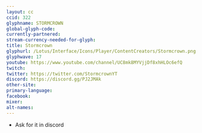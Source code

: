 ```yaml
---
layout: cc
ccid: 322
glyphname: STORMCROWN
global-glyph-code:
currently-partnered:
stream-currency-needed-for-glyph:
title: Stormcrown
glyphurl: /Lotus/Interface/Icons/Player/ContentCreators/Stormcrown.png
glyphwave: 17
youtube: https://www.youtube.com/channel/UC8mk8MYVjjDf8xhHLOc6efQ
twitch:
twitter: https://twitter.com/StormcrownYT
discord: https://discord.gg/PJ2JMAk
other-site:
primary-language:
facebook:
mixer:
alt-names:
---
```

* Ask for it in discord
